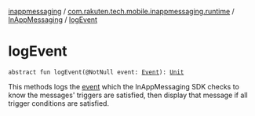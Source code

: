 [inappmessaging](../../index.md) / [com.rakuten.tech.mobile.inappmessaging.runtime](../index.md) / [InAppMessaging](index.md) / [logEvent](./log-event.md)

# logEvent

`abstract fun logEvent(@NotNull event: `[`Event`](../../com.rakuten.tech.mobile.inappmessaging.runtime.data.models.appevents/-event/index.md)`): `[`Unit`](https://kotlinlang.org/api/latest/jvm/stdlib/kotlin/-unit/index.html)

This methods logs the [event](log-event.md#com.rakuten.tech.mobile.inappmessaging.runtime.InAppMessaging$logEvent(com.rakuten.tech.mobile.inappmessaging.runtime.data.models.appevents.Event)/event) which the InAppMessaging SDK checks to know the messages'
triggers are satisfied, then display that message if all trigger conditions are satisfied.

